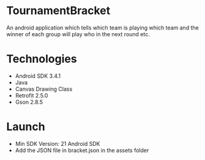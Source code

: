# TournamentBracket   

An android application which tells which team is playing which team and the winner of each group will play who in the next round etc.

# Technologies

- Android SDK 3.4.1
- Java
- Canvas Drawing Class
- Retrofit 2.5.0 
- Gson 2.8.5 

# Launch 
- Min SDK Version: 21 Android SDK
- Add the JSON file in bracket.json in the assets folder
